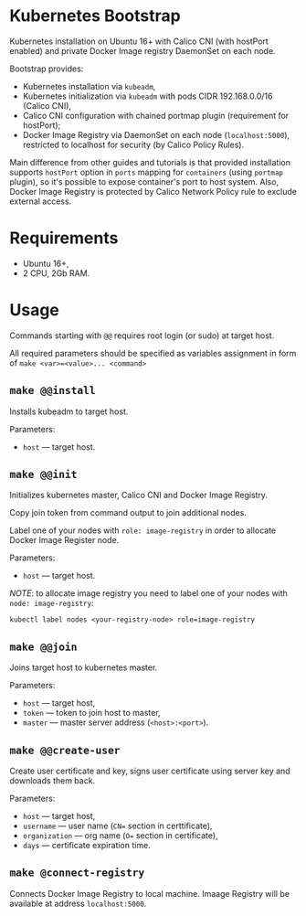 # Kubernetes Bootstrap

Kubernetes installation on Ubuntu 16+ with Calico CNI (with hostPort enabled)
and private Docker Image registry DaemonSet on each node.

Bootstrap provides:

* Kubernetes installation via `kubeadm`,
* Kubernetes initialization via `kubeadm` with pods CIDR 192.168.0.0/16 (Calico
  CNI),
* Calico CNI configuration with chained portmap plugin (requirement for
  hostPort);
* Docker Image Registry via DaemonSet on each node (`localhost:5000`),
  restricted to localhost for security (by Calico Policy Rules).

Main difference from other guides and tutorials is that provided installation
supports `hostPort` option in `ports` mapping for `containers` (using `portmap`
plugin), so it's possible to expose container's port to host system. Also,
Docker Image Registry is protected by Calico Network Policy rule to
exclude external access.

# Requirements

* Ubuntu 16+,
* 2 CPU, 2Gb RAM.

# Usage

Commands starting with `@@` requires root login (or sudo) at target host.

All required parameters should be specified as variables assignment in form
of `make <var>=<value>... <command>`

## `make @@install`

Installs kubeadm to target host.

Parameters:

* `host` — target host.

## `make @@init`

Initializes kubernetes master, Calico CNI and Docker Image Registry.

Copy join token from command output to join additional nodes.

Label one of your nodes with `role: image-registry` in order to allocate
Docker Image Register node.

Parameters:

* `host` — target host.

*NOTE*: to allocate image registry you need to label one of your nodes with
`node: image-registry`:

```
kubectl label nodes <your-registry-node> role=image-registry
```

## `make @@join`

Joins target host to kubernetes master.

Parameters:

* `host` — target host,
* `token` — token to join host to master,
* `master` — master server address (`<host>:<port>`).

## `make @@create-user`

Create user certificate and key, signs user certificate using server key and
downloads them back.

Parameters:

* `host` — target host,
* `username` — user name (`CN=` section in certtificate),
* `organization` — org name (`O=` section in certificate),
* `days` — certificate expiration time.

## `make @connect-registry`

Connects Docker Image Registry to local machine. Imaage Registry will be
available at address `localhost:5000`.
